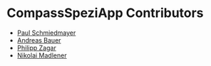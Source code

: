 <!--

This source file is part of the CompassSpeziApp based on the Stanford Spezi Template Application project

SPDX-FileCopyrightText: 2023 Stanford University

SPDX-License-Identifier: MIT

-->

CompassSpeziApp Contributors
=================================

* [Paul Schmiedmayer](https://github.com/PSchmiedmayer)
* [Andreas Bauer](https://github.com/Supereg)
* [Philipp Zagar](https://github.com/philippzagar)
* [Nikolai Madlener](https://github.com/NikolaiMadlener)